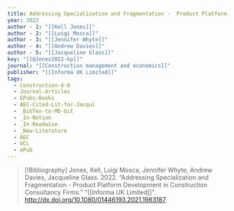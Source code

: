 ```yaml
---
title: Addressing Specialization and Fragmentation -  Product Platform Development in Construction Consultancy Firms
year: 2022
author - 1: "[[Kell Jones]]"
author - 2: "[[Luigi Mosca]]"
author - 3: "[[Jennifer Whyte]]"
author - 4: "[[Andrew Davies]]"
author - 5: "[[Jacqueline Glass]]"
key: "[[@Jones2022-kp]]"
journal: "[[Construction management and economics]]"
publisher: "[[Informa UK Limited]]"
tags:
  - Construction-4-0
  - Journal-Articles
  - EPubs-Books
  - AEC-Cited-Lit-for-Jacqui
  - _BibTex-to-MD-Git
  - _In-Notion
  - _In-Readwise
  - _New-Literature
  - AEC
  - UCL
  - ePub
---
```


> [!Bibliography]
> Jones, Kell, Luigi Mosca, Jennifer Whyte, Andrew Davies, Jacqueline Glass. 2022. “Addressing Specialization and Fragmentation -  Product Platform Development in Construction Consultancy Firms.” "[[Informa UK Limited]]". http://dx.doi.org/10.1080/01446193.2021.1983187